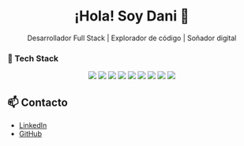<h1 align="center">¡Hola! Soy <strong>Dani</strong> 👋</h1>
<p align="center">Desarrollador Full Stack | Explorador de código | Soñador digital</p>


### 🧰 Tech Stack

<p align="center">
  <img src="https://img.shields.io/badge/-HTML5-E34F26?style=flat&logo=html5&logoColor=white" oncontextmenu="return false;"/>
  <img src="https://img.shields.io/badge/-CSS3-1572B6?style=flat&logo=css3&logoColor=white" oncontextmenu="return false;"/>
  <img src="https://img.shields.io/badge/-JavaScript-F7DF1E?style=flat&logo=javascript&logoColor=black" oncontextmenu="return false;"/>
  <img src="https://img.shields.io/badge/-Java-E34F26?style=flat&logo=java&logoColor=white" oncontextmenu="return false;"/>
  <img src="https://img.shields.io/badge/-C%23-A020F0?style=flat&logo=c-sharp&logoColor=white" oncontextmenu="return false;"/>
  <img src="https://img.shields.io/badge/-Unity-000?style=flat&logo=unity&logoColor=white" oncontextmenu="return false;"/>
  <img src="https://img.shields.io/badge/-COBOL-35495E?style=flat&logo=gnu&logoColor=white" oncontextmenu="return false;"/>
  <img src="https://img.shields.io/badge/-MySQL-4479A1?style=flat&logo=mysql&logoColor=white" oncontextmenu="return false;"/>
  <img src="https://img.shields.io/badge/-MongoDB-47A248?style=flat&logo=mongodb&logoColor=white" oncontextmenu="return false;"/>
</p>

## 📫 Contacto

- [LinkedIn](https://www.linkedin.com/in/https://www.linkedin.com/in/daniel-herrero-rabas%C3%B3-29023469/)
- [GitHub](https://github.com/Dani-06AM)

